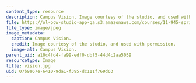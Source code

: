 ```yaml
---
content_type: resource
description: Campus Vision. Image courtesy of the studio, and used with permission.
file: https://ol-ocw-studio-app-qa.s3.amazonaws.com/courses/11-945-springfield-studio-spring-2004/07b9a67e64109da1f395dc111f769d63_vision.jpg
file_type: image/jpeg
image_metadata:
  caption: Campus Vision.
  credit: Image courtesy of the studio, and used with permission.
  image-alt: Campus Vision.
parent_uid: a10c4fd4-fa99-edf0-dbf5-44d4c2aa5059
resourcetype: Image
title: vision.jpg
uid: 07b9a67e-6410-9da1-f395-dc111f769d63
---
```

